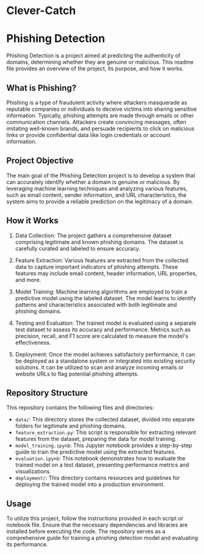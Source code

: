 # Clever-Catch

# Phishing Detection

Phishing Detection is a project aimed at predicting the authenticity of domains, determining whether they are genuine or malicious. This readme file provides an overview of the project, its purpose, and how it works.

## What is Phishing?

Phishing is a type of fraudulent activity where attackers masquerade as reputable companies or individuals to deceive victims into sharing sensitive information. Typically, phishing attempts are made through emails or other communication channels. Attackers create convincing messages, often imitating well-known brands, and persuade recipients to click on malicious links or provide confidential data like login credentials or account information.

## Project Objective

The main goal of the Phishing Detection project is to develop a system that can accurately identify whether a domain is genuine or malicious. By leveraging machine learning techniques and analyzing various features, such as email content, sender information, and URL characteristics, the system aims to provide a reliable prediction on the legitimacy of a domain.

## How it Works

1. Data Collection: The project gathers a comprehensive dataset comprising legitimate and known phishing domains. The dataset is carefully curated and labeled to ensure accuracy.

2. Feature Extraction: Various features are extracted from the collected data to capture important indicators of phishing attempts. These features may include email content, header information, URL properties, and more.

3. Model Training: Machine learning algorithms are employed to train a predictive model using the labeled dataset. The model learns to identify patterns and characteristics associated with both legitimate and phishing domains.

4. Testing and Evaluation: The trained model is evaluated using a separate test dataset to assess its accuracy and performance. Metrics such as precision, recall, and F1 score are calculated to measure the model's effectiveness.

5. Deployment: Once the model achieves satisfactory performance, it can be deployed as a standalone system or integrated into existing security solutions. It can be utilized to scan and analyze incoming emails or website URLs to flag potential phishing attempts.

## Repository Structure

This repository contains the following files and directories:

- `data/`: This directory stores the collected dataset, divided into separate folders for legitimate and phishing domains.
- `feature_extraction.py`: This script is responsible for extracting relevant features from the dataset, preparing the data for model training.
- `model_training.ipynb`: This Jupyter notebook provides a step-by-step guide to train the predictive model using the extracted features.
- `evaluation.ipynb`: This notebook demonstrates how to evaluate the trained model on a test dataset, presenting performance metrics and visualizations.
- `deployment/`: This directory contains resources and guidelines for deploying the trained model into a production environment.

## Usage

To utilize this project, follow the instructions provided in each script or notebook file. Ensure that the necessary dependencies and libraries are installed before executing the code. The repository serves as a comprehensive guide for training a phishing detection model and evaluating its performance.
